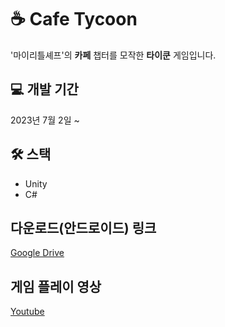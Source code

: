 # ☕ Cafe Tycoon
'마이리틀셰프'의 **카페** 챕터를 모작한 **타이쿤** 게임입니다.

## 💻 개발 기간
2023년 7월 2일 ~

## 🛠 스택
+ Unity
+ C#

## 다운로드(안드로이드) 링크
[Google Drive](https://drive.google.com/file/d/155BXHdx0IarKK2BMgo-DFKMaPC4n3SR4/view)

## 게임 플레이 영상
[Youtube](https://youtu.be/tz-R_zoVCqo)
